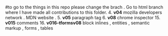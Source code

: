 #to go to the things in this repo please change the brach . Go to html branch where I have made all contributions to this folder. 4. **v04** mozilla developers network . MDN website . 5. **v05** paragraph tag 6. **v08** chrome inspector 15. **v015** comments 16. **v016-tformsv08** block inlines , entities , semantic markup , forms , tables

